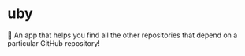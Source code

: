 # uby

🥦 An app that helps you find all the other repositories that depend on a particular GitHub repository!
